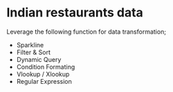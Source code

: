 # Indian restaurants data

Leverage the following function for data transformation;

- Sparkline
- Filter & Sort 
- Dynamic Query
- Condition Formating
- Vlookup / Xlookup
- Regular Expression
